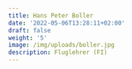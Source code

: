 ```yaml
---
title: Hans Peter Boller
date: '2022-05-06T13:28:11+02:00'
draft: false
weight: '5'
image: /img/uploads/boller.jpg
description: Fluglehrer (FI)
---
```


